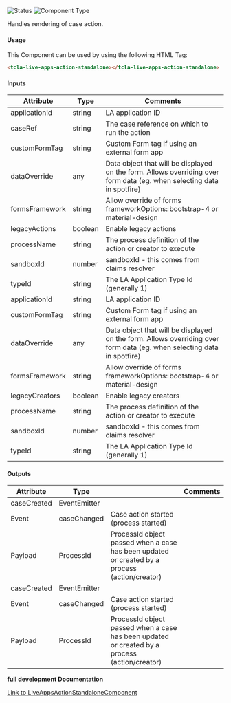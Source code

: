 
![Status][auto] ![Component Type][minor] <!--Component Meta {"created_by":"Auto", "reviewed_by":"Auto", "last_modified_by":"Auto", "comment":"none"} Component Meta -->


<p>Handles rendering of case action.</p>



#### Usage


This Component can be used by using the following HTML Tag:

```html
<tcla-live-apps-action-standalone></tcla-live-apps-action-standalone>
```

#### Inputs

Attribute | Type | Comments
--- | --- | ---
applicationId | string | LA application ID
caseRef | string | The case reference on which to run the action
customFormTag | string | Custom Form tag if using an external form app
dataOverride | any | Data object that will be displayed on the form. Allows overriding over form data (eg. when selecting data in spotfire)
formsFramework | string | Allow override of forms frameworkOptions: bootstrap-4 or material-design
legacyActions | boolean | Enable legacy actions
processName | string | The process definition of the action or creator to execute
sandboxId | number | sandboxId - this comes from claims resolver
typeId | string | The LA Application Type Id (generally 1)
applicationId | string | LA application ID
customFormTag | string | Custom Form tag if using an external form app
dataOverride | any | Data object that will be displayed on the form. Allows overriding over form data (eg. when selecting data in spotfire)
formsFramework | string | Allow override of forms frameworkOptions: bootstrap-4 or material-design
legacyCreators | boolean | Enable legacy creators
processName | string | The process definition of the action or creator to execute
sandboxId | number | sandboxId - this comes from claims resolver
typeId | string | The LA Application Type Id (generally 1)

#### Outputs

Attribute | Type |   | Comments
--- | --- | --- | ---
caseCreated | EventEmitter<ProcessId> |   |  
  | Event |  caseChanged  |  Case action started (process started)
  | Payload |  ProcessId  |  ProcessId object passed when a case has been updated or created by a process (action/creator)
caseCreated | EventEmitter<ProcessId> |   |  
  | Event |  caseChanged  |  Case action started (process started)
  | Payload |  ProcessId  |  ProcessId object passed when a case has been updated or created by a process (action/creator)


<b>full development Documentation</b>

[Link to LiveAppsActionStandaloneComponent](https://tibcosoftware.github.io/TCSTK-Libdocs/libdocs/tc-liveapps-lib/components/LiveAppsActionStandaloneComponent.html)


[auto]: https://img.shields.io/badge/Status-auto%20generated-lightgrey.svg?style=flat "auto generated"

[manually]: https://img.shields.io/badge/Status-manually%20created-yellow.svg?style=flat "manually created"

[draft]: https://img.shields.io/badge/Status-draft-red.svg?style=flat "draft"

[review]: https://img.shields.io/badge/Status-need%20review-yellowgreen.svg?style=flat "need review"

[review done]: https://img.shields.io/badge/Status-review%20done-green.svg?style=flat "review done"

[finalized]: https://img.shields.io/badge/Status-finalized-brightgreen.svg?style=flat "finalized"

[top]: https://img.shields.io/badge/Component%20Type-Top-blue.svg?style=flat "top Component"

[major]: https://img.shields.io/badge/Component%20Type-major%20Component-blue.svg?style=flat "major Component"

[minor]: https://img.shields.io/badge/Component%20Type-minor%20Component-blue.svg?style=flat "minor Component"


